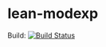 # lean-modexp

Build: [![Build Status](https://travis-ci.org/cipher1024/lean-modexp.svg?branch=master)](https://travis-ci.org/cipher1024/lean-modexp)
